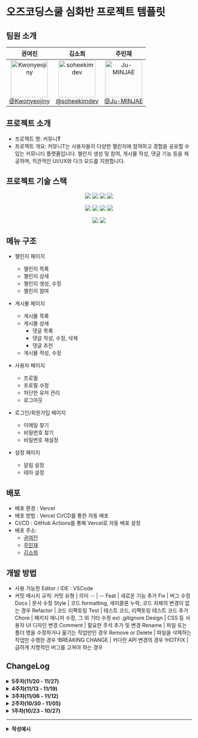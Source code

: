 # 오즈코딩스쿨 심화반 프로젝트 템플릿

## 팀원 소개

<div align="center">
  <table>
    <thead>
      <tr>
        <th><strong>권여진</strong></th>
        <th><strong>김소희</strong></th>
        <th><strong>주민재</strong></th>
      </tr>
    </thead>
    <tbody>
      <tr>
        <td align="center">
          <a href="https://github.com/Kwonyeojiny">
            <img src="https://avatars.githubusercontent.com/u/78148876?v=4" height="100" width="100" alt="Kwonyeojiny"/><br/>
            @Kwonyeojiny
          </a>
        </td>
        <td align="center">
          <a href="https://github.com/soheekimdev">
            <img src="https://avatars.githubusercontent.com/u/65839795?v=4" height="100" width="100" alt="soheekimdev"/><br/>
            @soheekimdev
          </a>
        </td>
        <td align="center">
          <a href="https://github.com/Ju-MINJAE">
            <img src="https://avatars.githubusercontent.com/u/145652237?v=4" height="100" width="100" alt="Ju-MINJAE"/><br/>
            @Ju-MINJAE
          </a>
        </td>
      </tr>
    </tbody>
  </table>
</div>

## 프로젝트 소개

- 프로젝트 명: 커뮤니**T**
- 프로젝트 개요: 커뮤니T는 사용자들이 다양한 챌린지에 참여하고 경험을 공유할 수 있는 커뮤니티 플랫폼입니다. 챌린지 생성 및 참여, 게시물 작성, 댓글 기능 등을 제공하며, 직관적인 UI/UX와 다크 모드를 지원합니다.


## 프로젝트 기술 스택
<p align="center">
  <img src="https://img.shields.io/badge/React-61DAFB?style=for-the-badge&logo=React&logoColor=white">
  <img src="https://img.shields.io/badge/ReactRouter-CA4245?style=for-the-badge&logo=ReactRouter&logoColor=white">
  <img src="https://img.shields.io/badge/Redux-764ABC?style=for-the-badge&logo=Redux&logoColor=white">
  <img src="https://img.shields.io/badge/TypeScript-3178C6?style=for-the-badge&logo=TypeScript&logoColor=white">
</p>
<p align="center">
  <img src="https://img.shields.io/badge/Vite-646CFF?style=for-the-badge&logo=Vite&logoColor=white">
  <img src="https://img.shields.io/badge/Node-5FA04E?style=for-the-badge&logo=Node.js&logoColor=white">
  <img src="https://img.shields.io/badge/Axios-5A29E4?style=for-the-badge&logo=Axios&logoColor=white">
  <img src="https://img.shields.io/badge/Vercel-000000?style=for-the-badge&logo=Vercel&logoColor=white">
</p>
<p align="center">
  <img src="https://img.shields.io/badge/TailwindCSS-06B6D4?style=for-the-badge&logo=TailwindCSS&logoColor=white">
  <img src="https://img.shields.io/badge/shadcn-000000?style=for-the-badge&logo=shadcn/ui&logoColor=white">
</p>
</p>

## 메뉴 구조

- 챌린지 페이지
  - 챌린지 목록
  - 챌린지 상세
  - 챌린지 생성, 수정
  - 챌린지 참여

- 게시물 페이지
  - 게시물 목록
  - 게시물 상세
    - 댓글 목록
    - 댓글 작성, 수정, 삭제
    - 댓글 추천
  - 게시물 작성, 수정

- 사용자 페이지
  - 프로필
  - 프로필 수정
  - 차단한 유저 관리
  - 로그아웃

- 로그인/회원가입 페이지
  - 이메일 찾기
  - 비밀번호 찾기
  - 비밀번호 재설정

- 설정 페이지
  - 알림 설정
  - 테마 설정

## 배포

- 배포 환경 : Vercel
- 배포 방법 : Vercel CI/CD를 통한 자동 배포
- CI/CD : GitHub Actions를 통해 Vercel로 자동 배포 설정
- 배포 주소:
  - [권여진](https://advanced-class-project-yeojin.vercel.app/)
  - [주민재](https://advanced-class-project.vercel.app/)
  - [김소희](https://advanced-class-project-team-b-seven.vercel.app/)

## 개발 방법

- 사용 가능한 Editor / IDE : VSCode
- 커밋 메시지 규칙:
  커밋 유형 | 의미
  -- | --
  Feat | 새로운 기능 추가
  Fix | 버그 수정
  Docs | 문서 수정
  Style | 코드 formatting, 세미콜론 누락, 코드 자체의 변경이 없는 경우
  Refactor | 코드 리팩토링
  Test | 테스트 코드, 리팩토링 테스트 코드 추가
  Chore | 패키지 매니저 수정, 그 외 기타 수정 ex) .gitignore
  Design | CSS 등 사용자 UI 디자인 변경
  Comment | 필요한 주석 추가 및 변경
  Rename | 파일 또는 폴더 명을 수정하거나 옮기는 작업만인 경우
  Remove or Delete | 파일을 삭제하는 작업만 수행한 경우
  !BREAKING CHANGE | 커다란 API 변경의 경우
  !HOTFIX | 급하게 치명적인 버그를 고쳐야 하는 경우

## ChangeLog

<details>
  <summary><strong>5주차(11/20 - 11/27)</strong></summary>
  <br>

  <details>
<summary><strong>[글 생성/수정][글 삭제] 주민재</strong></summary>
  
  ### :white_check_mark: Done
  <hr>
  
  - 기능 및 UI 개선
    - Markdown 렌더링 기능 구현
      - Markdown Checkbox 컴포넌트를 추가하여 사용자의 체크리스트 렌더링 가능
      - `contentType`에 따라 Markdown 형식의 데이터 렌더링 방식 결정
    
  - PostDetail UI 변경
    - 뒤로가기 BackButton 컴포넌트 생성
   
  - 시간 데이터 관리
    - Time 컴포넌트 생성

 - 외부 URL 관리
   - 게시물 작성 및 수정 시 외부 링크(externalLink)를 입력할 수 있도록 Input 필드 추가
   - URL 클릭 시 새 탭에서 열리도록 구현
  
  ### 🖼️ Preview
  <hr>
  <img width="400" alt="image" src="https://github.com/user-attachments/assets/21063625-7366-4b70-ba09-cde69977db80">

    
</details>

<details>  
<summary><strong>[댓글] 권여진</strong></summary>
  
### ✅ Done

<hr>

- 권한 관리
  - 어드민 권한 사용자의 모든 사용자의 댓글을 삭제할 수 있는 권한 구현

- 유효성 검사
  - Zod를 사용한 댓글 길이 제한 재설정

- 텍스트 처리
  - 긴 댓글 줄바꿈 스타일 개선 (wrapping 처리)
 
- UI/UX 개선
  - 다크 모드 UI 최적화
    - 댓글 최신순/등록순 메뉴 스타일 다크 모드에 최적화  
  

### ⚙️ in Progress

<hr>

- 댓글 좋아요 api 연동
  - 좋아요 상태 api 연결
  - 좋아요 api 연결
  - 좋아요 취소 api 연결

- 중복 코드 리펙토링
 
### 🖼️ Preview

<hr>

  <div align=center>
    <img src='https://github.com/user-attachments/assets/09c61aba-18c2-4856-847d-e4db3e9f916f' width=400 />
    <img src='https://github.com/user-attachments/assets/90d35df0-f7f4-423b-a6b3-af1e09f84d9c' width=400 />
    <img src='https://github.com/user-attachments/assets/12e7fa6f-36cc-4bff-8cc1-4b0ea0ff6744' width=400 />
  </div>

</details>

<details>  
<summary><strong>[챌린지] 김소희</strong></summary>
  
### ✅ Done

<hr>

- 챌린지 폼 컴포넌트 개선
  - 챌린지 생성/수정 로직 통합
    - 중복 코드 제거 및 재사용성 향상
    - 폼 상태 관리 로직 개선

- 챌린지 기능 확장
  - 챌린지 종료 기능 구현
    - 종료 확인 다이얼로그 추가
    - Redux를 활용한 상태 관리 구현
  - Badge 컴포넌트 사용성 개선
    - 인라인 텍스트 내 사용 가능하도록 수정

- 공통 컴포넌트 개선
  - PostActionMenu 컴포넌트 리팩토링
    - 드롭다운 로직 분리
    - 재사용성 향상
  - BackButton 컴포넌트 유연성 강화
    - className props 추가로 스타일 커스터마이징 지원
  - ActionFeedback 컴포넌트 신규 작성
    - PostDetail에 작성되어 있던 코드를 컴포넌트화

### ⚙️ in Progress

<hr>

- 챌린지 기능 개선
  - 타임존 관련 버그 수정 (백엔드 이슈 해결 후 진행 예정)
    - 한국 시간대 고려한 날짜 처리
    - API 요청/응답 시간 포맷 통일
  - 챌린지 참여 기능 구현
  - 참여자 관리 기능 개발
  - 챌린지 목록 필터링 기능 구현
  - 진행 상태 표시 개선
 
### 🖼️ Preview

<hr>

<div align=center>

  <img src='https://github.com/user-attachments/assets/69d05b22-56f2-4013-be97-91c4a9529c42' width=500 />
  <img src='https://github.com/user-attachments/assets/583c5063-ba96-4094-959f-bdee734840c3' width=500 />
  <img src='https://github.com/user-attachments/assets/4a2b153e-0d32-4fa8-ad4a-1c0bab7b6be7' width=500 />
  <img src='https://github.com/user-attachments/assets/1b3925ca-e44d-4fe2-ba56-38781b844650' width=500 />
  
</div>

</details>

</details>

<details>
<summary><strong>4주차(11/13 - 11/19)</strong></summary>
<br>

<details>  
<summary><strong>[챌린지] 김소희</strong></summary>
  
### ✅ Done

<hr>

- 챌린지 목록 기능 구현
  - 챌린지 목록 페이지(/challenges) 구현
    - 챌린지 카드 컴포넌트 설계
    - 그리드 레이아웃을 활용한 반응형 목록 구현
    - 제목, 기간, 설명, 좋아요 수, 내가 작성한 챌린지 여부, 참여자 목록(UI만 일단 만들어놓음) 표시
  - 챌린지 목록 조회 API 연동
    - getChallenges API 구현

- 챌린지 생성 기능 구현
  - 챌린지 생성 페이지(/challenges/create) 구현
    - DatePickerWithRange 컴포넌트를 활용한 기간 선택
    - 제목, 설명 입력 폼 구현
  - 폼 유효성 검증 추가
    - 필수 입력값 검증
    - 날짜 선택 여부 확인

- API 연동 및 에러 처리
  - createChallenge API 구현
    - CreateChallengeRequest 타입 정의
  - 에러 처리 및 UX 개선
    - API 타임아웃 대응 (최대 3회 재시도)
    - 로딩 상태 및 에러 메시지 표시
    - 진행 상태 피드백 제공

- 챌린지 상세 페이지 구현
  - 챌린지 상세 정보 표시
    - 개설자 정보, 개설일, 챌린지 기간
  - UI/UX 디자인 정리
    
- 버그 수정
  - 챌린지 생성 시 발생하던 504 Gateway Timeout 에러 해결
    - API 엔드포인트 경로 수정
    - axios 인스턴스 통합으로 인증 처리 개선
  - 비로그인 사용자의 챌린지 목록 조회 허용

### ⚙️ in Progress

<hr>

- 챌린지 기능 개선
  - 챌린지 수정/삭제 기능 구현
  - 챌린지 참여 기능 구현
  - 참여자 관리 기능 개발
  - 진행 상태 표시 개선

### 🖼️ Preview

<hr>

<div align=center>
  
<img src='https://github.com/user-attachments/assets/a9a6bf13-bf7e-4978-aa44-33999b45156b' width=500 />
<img src='https://github.com/user-attachments/assets/8f2d767c-e243-48a7-90b0-0918ec25c8ba' width=500 />
<img src='https://github.com/user-attachments/assets/6b0f42a7-6f11-48fd-afce-8f01a8f8b9ea' width=500 />

</div>

</details>

<details>  
<summary><strong>[댓글] 권여진</strong></summary>
  
  ### ✅ Done
  <hr>
  
  - 댓글 UI/UX
    - 새로운 댓글 작성 폼 컴포넌트 구현
    - 댓글 목록 UI/UX 디자인 및 구현
    - 댓글 수정/삭제 폼 추가 (댓글 삭제시 토스트 알림 표시)
    - 좋아요 버튼 컴포넌트 구현
    - 댓글 로딩 상태를 위한 스켈레톤 UI 구현
    
  - API 연동
    - 댓글 목록 표시 API 연결
    - 댓글 CRUD 작업 API 연동
      - 새 댓글 생성
      - 기존 댓글 수정
      - 댓글 삭제
    - 댓글 정렬기능 추가
      - 최신순 정렬
      - 등록순 정렬 
    
  - 인증 및 권한
    - 로그인한 사용자만 댓글 작성 가능하도록 제한
    - 권한 확인 구현
      - 작성자만 자신의 댓글 수정 가능
      - 작성자만 자신의 댓글 삭제 가능 


  ### ⚙️ in Progress

  <hr>
  
  - 어드민 댓글 삭제 권한

  - 댓글 좋아요 api 연결 

  ### 🖼️ Preview
  <hr>

  <div align=center>
    <img src='https://github.com/user-attachments/assets/cf324f35-6167-4712-925d-82511e8cfffd' width=500 />
    <img src='https://github.com/user-attachments/assets/d6a649bd-110c-40e9-b39a-14dac9a2336f' width=500 />
    <img src='https://github.com/user-attachments/assets/4dc2003f-4670-4242-b635-509f836c8f24' width=500 />
    <img src='https://github.com/user-attachments/assets/ddf52f74-8608-48bb-84c1-8fc71fd10ea6' width=500 />
  </div>
  
</details>

<details>
<summary><strong>[프로필][글 생성/수정][글 삭제] 주민재</strong></summary>
  
  ### ✅ Done
  <hr>
  
  - 프로필
    - 공개/비공개 상태에 따라 API 호출 구현
    - toast 문구 오타 수정
    
  - 게시물
    - react-markdown 라이브러리 사용하여 마크다운 렌더링
    - 글 수정 입력 필드 및 버튼 구성 및 API 연동
    - 글 삭제 버튼 구현과 API 연동
    - 글 조회수(viewCount) 추가
   
 ### ⚙️ in Progress
  <hr>
  
  - 게시물 추천
    - 게시물 like API 연동
    - dislike는 사용하지 않기로 결정
   
  - 파일 업로드
     - account, post 파일 업로드 API 연동하여 이미지 정보 가져오기

 ### 📚 Next
  <hr>
  
  - 게시물
    - admin 권한이면 모든 게시물 삭제 가능

  
### 🖼️ Preview

  <hr>

  <div align=center>
    <img src='https://github.com/user-attachments/assets/62cd1cf2-8218-41b0-877a-14d9b3c8bf01' width=500/>
  </div>

</details>

</details>

<details>
<summary><strong>3주차(11/06 - 11/12)</strong></summary>
<br>

<details>
<summary><strong>[프로필][글 생성/수정][글 상세/삭제] 주민재</strong></summary>
  
  ### ✅ Done
  <hr>
  
  - 프로필
    - 프로필 데이터 API 요청 및 응답 처리
    - 프로필 수정 API 연동  
    - 프로필 정보 수정
      - 프로필 이미지, 닉네임, 비밀번호, 카테고리 항목별 submit 버튼 추가 중 (개별 수정 가능)
      - 현재 닉네임, 프로필 이미지, 자기소개 수정 가능

  - 게시물
    - 게시물 글 목록 API 요청 및 응답 처리
    - 글 상세 페이지
    - 새 게시물 작성 폼 제작

 ### ⚙️ in Progress
  <hr>
  
  - 글 생성/수정 
    - 글 생성 API 요청 및 응답 처리
  

### 🖼️ Preview

  <hr>

  <div align=center>
    <img src='https://github.com/user-attachments/assets/0d25fc0b-8051-489c-9759-b6208ccf293e' width=500 />
    <img src='https://github.com/user-attachments/assets/c509df72-f25d-4ea2-89cb-0d27eba0c2b7' width=500 />
  </div>

</details>

<details>  
<summary><strong>[로그인/회원가입] 권여진</strong></summary>
  
  ### ✅ Done
  
  <hr>

  - 로그인/회원가입 API 연결

  - Redux Toolkit을 이용한 로그인 상태관리 (수정)

  - 로그인/로그아웃 분기처리 (수정)

   

### ⚙️ in Progress

  <hr>

  - 새 댓글 작성 폼 컴포넌트 구현
   
  - 댓글 수정 페이지 및 폼 구현
   
  - 댓글 목록 UI/UX 디자인
   

   
  ### 🖼️ Preview
  
  <hr>


<div align=center>
  <img src='https://github.com/user-attachments/assets/7f54078f-7ab4-4cd7-9e76-bfb7d676b81f' width=500 />
  <img src="https://github.com/user-attachments/assets/8e3ac124-92d8-4e80-a0a4-f1b863b248f6" width="500" /> 
</div>
  
</details>

<details>  
<summary><strong>[차단 관리][공통 레이아웃] 김소희</strong></summary>
  
### ✅ Done

<hr>

- 차단 유저 관리 UI/UX 디자인
  - 사용자 경험을 고려한 레이아웃 설계
  - 차단된 사용자 목록 표시 및 차단 해제 버튼 구현
  - 차단 해제 버튼 클릭 시 Toast 알림을 통한 사용자 피드백 제공

- RTK를 활용한 상태 관리 구조 개선
  - Redux Thunk를 사용한 비동기 액션 처리
  - 로그인 시 토큰 로컬 스토리지 저장 기능 구현

- Layout 컴포넌트 구조 개선
  - Providers, Routes, Layout 컴포넌트 분리 및 리팩토링
    - main.tsx: 전역 상태 및 테마 관리
    - App.tsx: 라우팅 로직 분리
    - Layout.tsx: 공통 UI 구조 관리

- 사이드바 구조 개선
  - 로그인/로그아웃 버튼을 subMenuItems에서 분리하여 독립적으로 렌더링
  - 사용자 경험 및 유지보수성 향상

- 컴포넌트 개선
  - Avatar 컴포넌트에 새로운 size 옵션 추가
    - 다양한 사용 컨텍스트 지원

### ⚙️ in Progress

<hr>

- 챌린지 UI/UX 디자인
  - 챌린지 목록 구현
  - 챌린지 상세 화면 구현
 
### 🖼️ Preview

<hr>

<div align=center>

  <img src='https://github.com/user-attachments/assets/8b337fdd-c413-4fbc-8c6d-f7ce7d4e8b31' width=500 />
  
  <img src='https://github.com/user-attachments/assets/267119af-8356-43b1-86bb-8559e9e41499' width=500 />
  
</div>

</details>
</details>

<details>
<summary><strong>2주차(10/30 - 11/05)</strong></summary>
<br>

<details>  
<summary><strong>[알림설정] 김소희</strong></summary>
  
  ### ✅ Done
  <hr>
  
  - 알림 설정 UI/UX 디자인
    - 사용자 인터페이스 설계
    - 보여줄 정보와 알림 설정 방법 확정

  - 알림 설정 폼 컴포넌트 구현

### ⚙️ in Progress

  <hr>
  
  - 구현 중인 내용

    - 차단 유저 관리 UI/UX 디자인

    - 차단 유저 목록 표시 및 차단/해제 버튼 구현
   
  ### 🖼️ Preview
  <hr>

<div align=center>
  <img src="https://github.com/user-attachments/assets/25e1eb09-41ff-4153-a22b-9e8f09cebac3" width=500 />
</div>

  
</details>

<details>  
<summary><strong>[로그인/회원가입] 권여진</strong></summary>
  
  ### ✅ Done
  <hr>
  
  - 회원가입 페이지 디자인 및 폼 구현

  - 이메일 찾기 페이지 디자인 및 폼 구현

  - 로그인/회원가입 라우팅 설정

### ⚙️ in Progress

  <hr>
  
  - 구현 중인 내용

    - 로그인/로그아웃 분기처리

    - Redux Toolkit을 이용한 로그인 상태관리
   
    - 중복 컴포넌트 분리
   
  ### 🖼️ Preview
  <hr>

<div align=center>
  <img src='https://github.com/user-attachments/assets/1bfa2f4c-63f1-44d0-8828-4c63d067a88a' width=500 />
  <img src='https://github.com/user-attachments/assets/7c58aad1-a3f1-4e48-a57f-3df35257043a' width=500 />
  <img src='https://github.com/user-attachments/assets/fff49704-c363-46a9-aa0f-37ccd6b2c032' width=500 />
</div>
  
</details>

<details>
<summary><strong>[테마설정][비공개 계정 관리] 주민재</strong></summary>
  
  ### ✅ Done
  <hr>
  
  - 테마 설정 UI/UX 디자인

  - 테마 변경 기능 구현
    - 라이트 모드, 다크 모드, 사용자 설정
      
  - 비공개 계정 설정 UI/UX 디자인
    - 비공개 계정 활성화/비활성화 시 토스트 알림

 ### ⚙️ in Progress

  <hr>
  
  - 프로필 정보 수정
    
    - 아바타, 닉네임, 비밀번호, 카테고리 항목별 submit 버튼 추가 중 (개별 수정 가능)
  

### 🖼️ Preview

  <hr>

  <div align=center>
    <img src='https://github.com/user-attachments/assets/eae525b7-cc5d-42d8-975f-f5fd0c6c7602' width=500 />
    <img src='https://github.com/user-attachments/assets/c165de1b-018e-4aac-867b-f25ed81ba909' width=500 />
    <img src='https://github.com/user-attachments/assets/ab2e5209-33b5-4c78-aa48-b6e8240ba3c0' width=500 />
  </div>

</details>

</details>

<details>
<summary><strong>1주차(10/23 - 10/27)</strong></summary>
<br>
<details>
<summary><strong>[전체 메뉴 구현] 김소희</strong></summary>
  
  ### ✅ Done
  <hr>
  
  - 전체 사이트의 메뉴 구조 및 네비게이션 UI/UX 디자인
  
  - 헤더, 사이드바 컴포넌트 구현
  
  - 라우팅 구현

### 🖼️ Preview

  <hr>

  <div align=center>
    <img src='https://github.com/user-attachments/assets/92c81496-daf4-4b47-902f-8aa2d3b67414' width=500 />
  </div>

</details>

<details>
<summary><strong>[로그인/회원가입] 권여진</strong></summary>
  
  ### ✅ Done
  <hr>
  
  - 로그인 UI/UX 디자인
  
  - 로그인 폼 컴포넌트 구현
    
  - 비밀번호 찾기 페이지 디자인 및 폼 구현

### 🖼️ Preview

  <hr>

  <div align=center>
    <img src='https://github.com/user-attachments/assets/9d25bc4a-40f9-454d-8c91-93a7aaaad64c' width=500 />
    <img src='https://github.com/user-attachments/assets/b8fc6f17-f873-4e82-82ba-e293a1617509' width=500 />
  </div>

</details>

<details>
<summary><strong>[프로필] 주민재</strong></summary>
  
  ### ✅ Done
  <hr>
  
  - 프로필 UI/UX 디자인
  
  - 프로필 수정 폼 컴포넌트 구현

### 🖼️ Preview

  <hr>

  <div align=center>
    <img src='https://github.com/user-attachments/assets/74409d35-f148-460f-ba6b-ed39106d7274' width=500 />
    <img src='https://github.com/user-attachments/assets/b6321eec-f517-4d8d-bc4d-b3466e117369' width=500 />
  </div>

</details>

</details>

<hr>

<details>  
<summary><strong>작성예시</strong></summary>
  
  ### ✅ Done
  <hr>
  - 구현 내용

### ⚙️ in Progress

  <hr>
  
  - 구현 중인 내용
    - 세부사항
    - 세부사항
        
  ### 📚 Next
  <hr>
  
  - 구현 예정
    - 세부사항
    - 세부사항
   
  ### 🖼️ Preview
  <hr>
  ![사진이름](사진URL)
</details>

